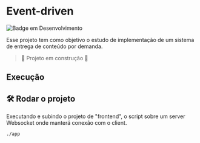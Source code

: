 # Event-driven

![Badge em Desenvolvimento](http://img.shields.io/static/v1?label=STATUS&message=EM%20DESENVOLVIMENTO&color=GREEN&style=for-the-badge)


Esse projeto tem como objetivo o estudo de implementação de um sistema de entrega de conteúdo por demanda.

> :construction: Projeto em construção :construction:

## Execução

## 🛠️ Rodar o projeto

Executando e subindo o projeto de "frontend", o script sobre um server Websocket onde manterá conexão com o client.
```bash
./app 
```
